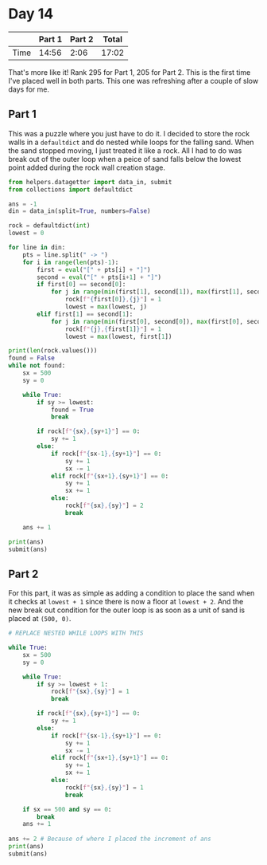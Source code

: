 # Day 14

| | Part 1 | Part 2 | Total |
|---|---|---|---|
|Time|14:56|2:06|17:02|

That's more like it! Rank 295 for Part 1, 205 for Part 2. This is the first time I've placed well in both parts. This one was refreshing after a couple of slow days for me.

## Part 1

This was a puzzle where you just have to do it. I decided to store the rock walls in a `defaultdict` and do nested while loops for the falling sand. When the sand stopped moving, I just treated it like a rock. All I had to do was break out of the outer loop when a peice of sand falls below the lowest point added during the rock wall creation stage.

```python
from helpers.datagetter import data_in, submit
from collections import defaultdict

ans = -1
din = data_in(split=True, numbers=False)

rock = defaultdict(int)
lowest = 0

for line in din:
    pts = line.split(" -> ")
    for i in range(len(pts)-1):
        first = eval("[" + pts[i] + "]")
        second = eval("[" + pts[i+1] + "]")
        if first[0] == second[0]:
            for j in range(min(first[1], second[1]), max(first[1], second[1])+1):
                rock[f"{first[0]},{j}"] = 1
                lowest = max(lowest, j)
        elif first[1] == second[1]:
            for j in range(min(first[0], second[0]), max(first[0], second[0])+1):
                rock[f"{j},{first[1]}"] = 1
                lowest = max(lowest, first[1])

print(len(rock.values()))
found = False
while not found:
    sx = 500
    sy = 0

    while True:
        if sy >= lowest:
            found = True
            break

        if rock[f"{sx},{sy+1}"] == 0:
            sy += 1
        else:
            if rock[f"{sx-1},{sy+1}"] == 0:
                sy += 1
                sx -= 1
            elif rock[f"{sx+1},{sy+1}"] == 0:
                sy += 1
                sx += 1
            else:
                rock[f"{sx},{sy}"] = 2
                break

    ans += 1

print(ans)
submit(ans)
```

## Part 2

For this part, it was as simple as adding a condition to place the sand when it checks at `lowest + 1` since there is now a floor at `lowest + 2`. And the new break out condition for the outer loop is as soon as a unit of sand is placed at `(500, 0)`.

```python
# REPLACE NESTED WHILE LOOPS WITH THIS

while True:
    sx = 500
    sy = 0

    while True:
        if sy >= lowest + 1:
            rock[f"{sx},{sy}"] = 1
            break

        if rock[f"{sx},{sy+1}"] == 0:
            sy += 1
        else:
            if rock[f"{sx-1},{sy+1}"] == 0:
                sy += 1
                sx -= 1
            elif rock[f"{sx+1},{sy+1}"] == 0:
                sy += 1
                sx += 1
            else:
                rock[f"{sx},{sy}"] = 1
                break

    if sx == 500 and sy == 0:
        break
    ans += 1
    
ans += 2 # Because of where I placed the increment of ans
print(ans)
submit(ans)
```
